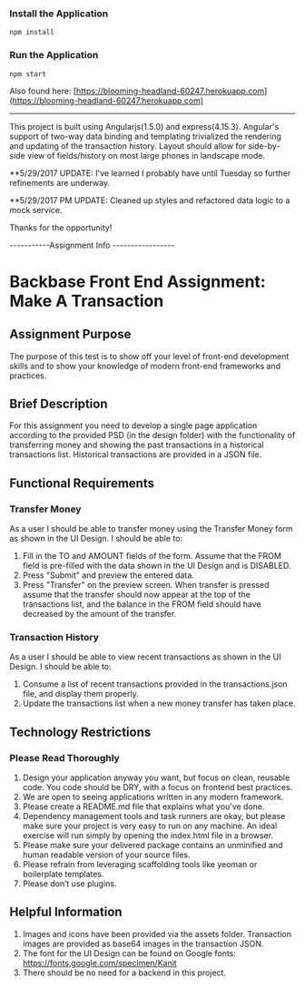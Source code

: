### Install the Application
```
npm install

```
### Run the Application

```
npm start
```

Also found here:
[https://blooming-headland-60247.herokuapp.com](https://blooming-headland-60247.herokuapp.com)

----------
This project is built using Angularjs(1.5.0) and express(4.15.3). Angular's support of two-way data binding and templating trivialized the rendering and updating of the transaction history. Layout should allow for side-by-side view of fields/history on most large phones in landscape mode.

**5/29/2017 UPDATE: I've learned I probably have until Tuesday so further refinements are underway.

**5/29/2017 PM UPDATE: Cleaned up styles and refactored data logic to a mock service.

Thanks for the opportunity!


-----------Assignment Info -----------------
# Backbase Front End Assignment: Make A Transaction

## Assignment Purpose

The purpose of this test is to show off your level of front-end development skills and to show your knowledge of modern front-end frameworks and practices.

## Brief Description

For this assignment you need to develop a single page application according to the provided PSD (in the design folder) with the functionality of transferring money and showing the past transactions in a historical transactions list. Historical transactions are provided in a JSON file.

## Functional Requirements

### Transfer Money

As a user I should be able to transfer money using the Transfer Money form as shown in the UI Design. I should be able to:
1. Fill in the TO and AMOUNT fields of the form. Assume that the FROM field is pre-filled with the data shown in the UI Design and is DISABLED.
2. Press "Submit" and preview the entered data.
3. Press "Transfer" on the preview screen. When transfer is pressed assume that the transfer should now appear at the top of the transactions list, and the balance in the FROM field should have decreased by the amount of the transfer.


### Transaction History
As a user I should be able to view recent transactions as shown in the UI Design. I should be able to:
1. Consume a list of recent transactions provided in the transactions.json file, and display them properly.
2. Update the transactions list when a new money transfer has taken place.

## Technology Restrictions
### Please Read Thoroughly
1. Design your application anyway you want, but focus on clean, reusable code. You code should be DRY, with a focus on frontend best practices.
2. We are open to seeing applications written in any modern framework.
3. Please create a README.md file that explains what you’ve done.
4. Dependency management tools and task runners are okay, but please make sure your project is very easy to run on any machine. An ideal exercise will run simply by opening the index.html file in a browser.
5. Please make sure your delivered package contains an unminified and human readable version of your source files.
6. Please refrain from leveraging scaffolding tools like yeoman or boilerplate templates.
7. Please don’t use plugins.

## Helpful Information
1. Images and icons have been provided via the assets folder. Transaction images are provided as base64 images in the transaction JSON.
2. The font for the UI Design can be found on Google fonts: https://fonts.google.com/specimen/Kanit
3. There should be no need for a backend in this project.
